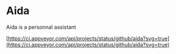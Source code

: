 # Aida
Aida is a personnal assistant

[https://ci.appveyor.com/api/projects/status/github/aida?svg=true](https://ci.appveyor.com/api/projects/status/github/aida?svg=true)
